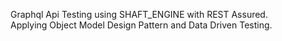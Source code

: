 Graphql Api Testing using SHAFT_ENGINE with REST Assured.<br />
Applying Object Model Design Pattern and Data Driven Testing.
